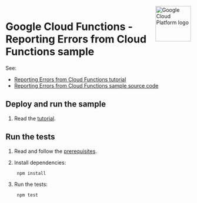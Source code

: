 <img src="https://avatars2.githubusercontent.com/u/2810941?v=3&s=96" alt="Google Cloud Platform logo" title="Google Cloud Platform" align="right" height="96" width="96"/>

# Google Cloud Functions - Reporting Errors from Cloud Functions sample

See:

* [Reporting Errors from Cloud Functions tutorial][tutorial]
* [Reporting Errors from Cloud Functions sample source code][code]

[tutorial]: https://cloud.google.com/functions/docs/monitoring/error-reporting
[code]: index.js

## Deploy and run the sample

1. Read the [tutorial][tutorial].

## Run the tests

1. Read and follow the [prerequisites](../../#how-to-run-the-tests).

1. Install dependencies:

        npm install

1. Run the tests:

        npm test
